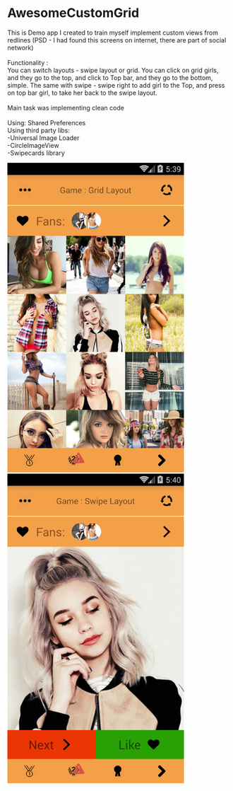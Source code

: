 # AwesomeCustomGrid<br>

This is Demo app I created to train myself implement custom views from redlines (PSD - I had found this screens on internet, there are part of social network)<br>
<br>
Functionality : <br>
You can switch layouts - swipe layout or grid. You can click on grid girls, and they go to the top, and click to Top bar, and they go to the bottom, simple. The same with swipe - swipe right to add girl to the Top, and press on top bar girl, to take her back to the swipe layout.<br>
<br>
Main task was implementing clean code<br>
<br>
Using: Shared Preferences <br>
Using third party libs: <br>
-Universal Image Loader <br>
-CircleImageView <br>
-Swipecards library<br>

<img src="https://raw.githubusercontent.com/DmitryKizama/AwesomeCustomGrid/master/grid.png" width="400" height="700" >
<img src="https://raw.githubusercontent.com/DmitryKizama/AwesomeCustomGrid/master/swipe.png" width="400" height="700" >

